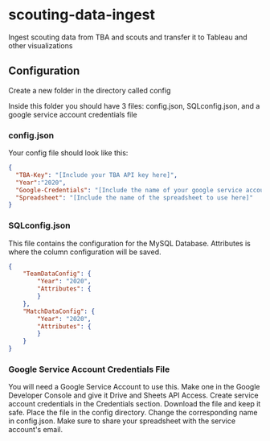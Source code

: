 # scouting-data-ingest
Ingest scouting data from TBA and scouts and transfer it to Tableau and other visualizations


## Configuration

Create a new folder in the directory called config

Inside this folder you should have 3 files: config.json, SQLconfig.json, and a google service account credentials file

### config.json

Your config file should look like this:

```json
{
  "TBA-Key": "[Include your TBA API key here]",
  "Year":"2020",
  "Google-Credentials": "[Include the name of your google service account credentials file here]",
  "Spreadsheet": "[Include the name of the spreadsheet to use here]"
}
```

### SQLconfig.json

This file contains the configuration for the MySQL Database. Attributes is where the column configuration will be saved.

```json
{
    "TeamDataConfig": {
        "Year": "2020",
        "Attributes": {
        }
    },
    "MatchDataConfig": {
        "Year": "2020",
        "Attributes": {
        }
    }
}

```

### Google Service Account Credentials File

You will need a Google Service Account to use this. Make one in the Google Developer Console and give it Drive and Sheets API Access. 
Create service account credentials in the Credentials section. Download the file and keep it safe. Place the file in the config directory. Change the corresponding name
in config.json. Make sure to share your spreadsheet with the service account's email.
